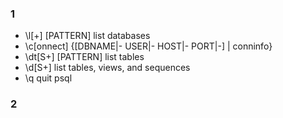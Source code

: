 ### 1 ###
* \l[+]   [PATTERN]      list databases  
*  \c[onnect] {[DBNAME|- USER|- HOST|- PORT|-] | conninfo}  
*  \dt[S+] [PATTERN]      list tables  
*  \d[S+]                 list tables, views, and sequences  
*  \q                     quit psql  

### 2 ###
